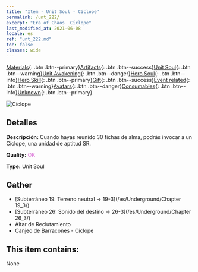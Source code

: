 ```yaml
---
title: "Item - Unit Soul - Cíclope"
permalink: /unt_222/
excerpt: "Era of Chaos  Cíclope"
last_modified_at: 2021-06-08
locale: es
ref: "unt_222.md"
toc: false
classes: wide
---
```

 [Materials](/ItemsES/){: .btn .btn--primary}[Artifacts](/ItemsES/Artifacts/){: .btn .btn--success}[Unit Soul](/ItemsES/UnitSoul/){: .btn .btn--warning}[Unit Awakening](/ItemsES/UnitAwakening/){: .btn .btn--danger}[Hero Soul](/ItemsES/HeroSoul/){: .btn .btn--info}[Hero Skill](/ItemsES/HeroSkill/){: .btn .btn--primary}[Gift](/ItemsES/Gift/){: .btn .btn--success}[Event related](/ItemsES/Events/){: .btn .btn--warning}[Avatars](/ItemsES/Avatars/){: .btn .btn--danger}[Consumables](/ItemsES/Consumables/){: .btn .btn--info}[Unknown](/ItemsES/Unknown/){: .btn .btn--primary}

 ![Cíclope](/images/u/ti_duyanjuren.jpg)

## Detalles
 **Descripción:** Cuando hayas reunido 30 fichas de alma, podrás invocar a un Cíclope, una unidad de aptitud SR.

 **Quality:** <span style="color: #DA70D6">OK</span>

 **Type:** Unit Soul

## Gather

*    [Subterráneo 19: Terreno neutral -> 19-3](/es/Underground/Chapter 19_3/) 
*    [Subterráneo 26: Sonido del destino -> 26-3](/es/Underground/Chapter 26_3/) 
*    Altar de Reclutamiento 
*    Canjeo de Barracones - Cíclope 

## This item contains:

  None

